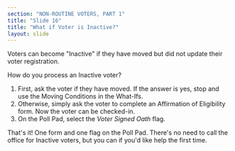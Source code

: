 ```yaml
---
section: "NON-ROUTINE VOTERS, PART 1"
title: "Slide 16"
title: "What if Voter is Inactive?"
layout: slide
---
```


Voters can become "Inactive" if they have moved but did not update their voter registration.

How do you process an Inactive voter?

1. First, ask the voter if they have moved. If the answer is yes, stop and use the Moving Conditions in the What-Ifs.
2. Otherwise, simply ask the voter to complete an Affirmation of Eligibility form. Now the voter can be checked-in.
3. On the Poll Pad, select the _Voter Signed Oath_ flag.

That's it! One form and one flag on the Poll Pad. There's no need to call the office for Inactive voters, but you can if you'd like help the first time.